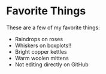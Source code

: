 # Favorite Things

These are a few of my favorite things:

- Raindrops on roses
- Whiskers on boxplots!!
- Bright copper kettles
- Warm woolen mittens
- Not editing directly on GitHub
